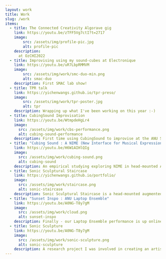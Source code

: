 ```yaml
---
layout: work
title: Work
slug: /work
items:  
  - title: The Connected Creativity Algorave gig 
    link: https://youtu.be/zTFF5Vg7ctI?t=2717
    image: 
        src: /assets/img/profile-pic.jpg
        alt: profile-pic
    description:
      at OzCHI2022
  - title: Improvising using my sound-cubes at Electronique 
    link: https://youtu.be/uR7LbpRMMVM
    image:
        src: /assets/img/work/smc-duo-min.png
        alt: smac-duo
    description: First SMAC lab show!
  - title: TPR talk
    link: https://yichenwangs.github.io/tpr-preso/
    image:
        src: /assets/img/work/tpr-poster.jpg
        alt: tpr
    description: Wrapping up what I've been working on this year :-)
  - title: CubingSound Improvisation
    link: https://youtu.be/WtmpdeHgLr4
    image:
      src: /assets/img/work/cbs-performance.png
      alt: cubing-sound-performance
    description: First time using CubingSound to improvise at the ANU SoM O-week showcase.
  - title: "Cubing Sound : A NIME (New Interface for Musical Expression) for Head-mounted Augmented Reality"
    link: https://youtu.be/H6W1AIHlQIg
    image:
      src: /assets/img/work/cubing-sound.png
      alt: cubing-sound
    description: An empirical studying exploring NIME in head-mounted AR.
  - title: Sonic Sculptural Staircase
    link: https://yichenwangs.github.io/portfolio/
    image:
      src: /assets/img/work/staircase.png
      alt: sonic-staircase
    description: Sonic Sculptural Staircase is a head-mounted augmented reality (HMAR) sound artwork that integrates sound, visual overlay and interaction to enhance the appreciation of a sculptural staircase and its surroundings. The work designed ten different interactive sonic features that mainly exploits sound as the main information channel to prompt the user’s engagement and convey the meaning behind the staircase. 
  - title: "Sunset Inspo : ANU Laptop Ensemble"
    link: https://youtu.be/A0NG-T8y7gM
    image:
      src: /assets/img/work/cloud.png
      alt: sunset-inspo
    description: Finally - our Laptop Ensemble performance is up online (mine starts at 56:56)! "Sunset Inspo" is a creative live coding artwork that uses Extempore and P5.js to present a real-time audiovisual performance. The theme of the work came from my experiences of watching sunset at Canberra (a tiny but lovely city)!
  - title: Sonic Sculpture
    link: https://youtu.be/A0NG-T8y7gM
    image:
      src: /assets/img/work/sonic-sculpture.png
      alt: sonic-sculpture
    description: A research project I was involved in creating an artistic sonic installation using Microsoft HoloLens 1 - where and how my sonic research journey started!
---
```



